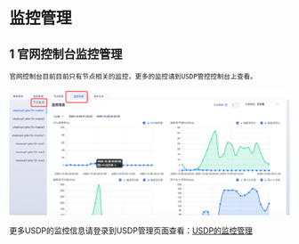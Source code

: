 # 监控管理

## 1 官网控制台监控管理

    官网控制台目前目前只有节点相关的监控，更多的监控请到USDP管控控制台上查看。
![](/images/监控.png)
 

更多USDP的监控信息请登录到USDP管理页面查看：[USDP的监控管理](http://usdp.cn-bj.ufileos.com/USDP%E7%94%A8%E6%88%B7%E6%89%8B%E5%86%8C-%E7%9B%91%E6%8E%A7%E7%AE%A1%E7%90%86.pdf)
